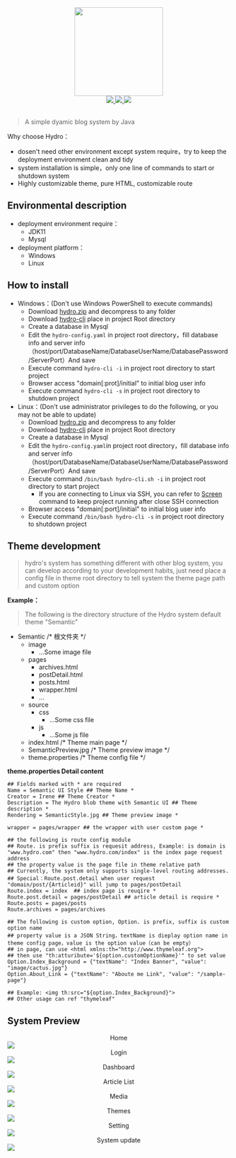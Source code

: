 <div align="center">
  <img src="https://raw.githubusercontent.com/ShawJie/Hydro-Release/master/Images/hydro-icon.png" width="200"/> 
  <br>
  <a href="https://jdk.java.net/11" target="_blank">
    <img src="https://img.shields.io/badge/JDK-11-yellow.svg">
  </a>
  <a href="https://github.com/ShawJie/Hydro/blob/master/LICENSE" target="_blank">
    <img src="https://img.shields.io/badge/licence-GPL-red.svg">
  </a>
  <a href="https://github.com/ShawJie" target="_blank">
    <img src="https://img.shields.io/badge/%3C%2F%3E%20%E2%99%A5-Shaw-blue.svg">
  </a>
</div>

<br>

> A simple dyamic blog system by Java

Why choose Hydro：
  - dosen't need other environment except system require，try to keep the deployment environment clean and tidy
  - system installation is simple，only one line of commands to start or shutdown system
  - Highly customizable theme, pure HTML, customizable route
  
## Environmental description

- deployment environment require：
  - JDK11
  - Mysql
- deployment platform：
  - Windows
  - Linux
  
## How to install
- Windows：(Don't use Windows PowerShell to execute commands)
  - Download [hydro.zip](https://github.com/ShawJie/Hydro-Release/blob/master/hydro-lastest-full.zip?raw=true) and decompress to any folder
  - Download [hydro-cli](https://raw.githubusercontent.com/ShawJie/Hydro-Release/master/boot/hydro-cli.bat) place in project Root directory
  - Create a database in Mysql
  - Edit the `hydro-config.yaml` in project root directory，fill database info and server info（host/port/DatabaseName/DatabaseUserName/DatabasePassword/ServerPort）And save
  - Execute command `hydro-cli -i` in project root directory to start project
  - Browser access "domain[:prot]/initial" to initial blog user info
  - Execute command `hydro-cli -s` in project root directory to shutdown project
- Linux：(Don't use administrator privileges to do the following, or you may not be able to update)
  - Download [hydro.zip](https://github.com/ShawJie/Hydro-Release/blob/master/hydro-lastest-full.zip?raw=true) and decompress to any folder
  - Download [hydro-cli](https://raw.githubusercontent.com/ShawJie/Hydro-Release/master/boot/hydro-cli.sh) place in project Root directory
  - Create a database in Mysql
  - Edit the `hydro-config.yaml`in project root directory，fill database info and server info（host/port/DatabaseName/DatabaseUserName/DatabasePassword/ServerPort）And save
  - Execute command `/bin/bash hydro-cli.sh -i` in project root directory to start project
    - If you are connecting to Linux via SSH, you can refer to [Screen](https://www.ibm.com/developerworks/cn/linux/l-cn-screen/index.html) command to keep project running after close SSH connection
  - Browser access "domain[:port]/initial" to initial blog user info
  - Execute command `/bin/bash hydro-cli -s` in project root directory to shutdown project
  
## Theme development
> hydro's system has something different with other blog system, you can develop according to your development habits, just need place a config file in theme root directory to tell system the theme page path and custom option

**Example：<br>**
> The following is the directory structure of the Hydro system default theme "Semantic"  <br>
- Semantic /* 根文件夹 */
  - image
    - ...Some image file
  - pages
    - archives.html
    - postDetail.html
    - posts.html
    - wrapper.html
    - ...
  - source
    - css
      - ...Some css file
    - js
      - ...Some js file
  - index.html /* Theme main page */
  - SemanticPreview.jpg /* Theme preview image */
  - theme.properties /* Theme config file */
  
**theme.properties Detail content**
 
```properties
## Fields marked with * are required
Name = Semantic UI Style ## Theme Name *
Creator = Irene ## Theme Creator *
Description = The Hydro blob theme with Semantic UI ## Theme description *
Rendering = SemanticStyle.jpg ## Theme preview image *

wrapper = pages/wrapper ## the wrapper with user custom page *

## the following is route config module
## Route. is prefix suffix is requesit address, Example: is domain is "www.hydro.com" then "www.hydro.com/index" is the index page request address
## the property value is the page file in theme relative path
## Currently, the system only supports single-level routing addresses.
## Special：Route.post.detail when user request "domain/post/{Articleid}" will jump to pages/postDetail
Route.index = index  ## index page is reuqire * 
Route.post.detail = pages/postDetail ## article detail is require * 
Route.posts = pages/posts
Route.archives = pages/archives

## The following is custom option, Option. is prefix, suffix is custom option name
## property value is a JSON String，textName is dieplay option name in theme config page，value is the option value（can be empty）
## in page, can use <html xmlns:th="http://www.thymeleaf.org">
## then use "th:atturibute='${option.customOptionName}'" to set value
Option.Index_Background = {"textName": "Index Banner", "value": "image/cactus.jpg"}
Option.About_Link = {"textName": "Aboute me Link", "value": "/sample-page"}

## Example: <img th:src="${option.Index_Background}">
## Other usage can ref "thymeleaf"

```

## System Preview

<div align="center">Home</div>
<img src="https://raw.githubusercontent.com/ShawJie/Hydro-Release/master/Images/home.jpg">

<div align="center">Login</div>
<img src="https://raw.githubusercontent.com/ShawJie/Hydro-Release/master/Images/sys_login.png">

<div align="center">Dashboard</div>
<img src="https://raw.githubusercontent.com/ShawJie/Hydro-Release/master/Images/sys_dashboard.png">

<div align="center">Article List</div>
<img src="https://raw.githubusercontent.com/ShawJie/Hydro-Release/master/Images/sys_articles.png">

<div align="center">Media</div>
<img src="https://raw.githubusercontent.com/ShawJie/Hydro-Release/master/Images/sys_media.png">

<div align="center">Themes</div>
<img src="https://raw.githubusercontent.com/ShawJie/Hydro-Release/master/Images/sys_theme.png">

<div align="center">Setting</div>
<img src="https://raw.githubusercontent.com/ShawJie/Hydro-Release/master/Images/sys_setting.png">

<div align="center">System update</div>
<img src="https://raw.githubusercontent.com/ShawJie/Hydro-Release/master/Images/sys_update.png">

